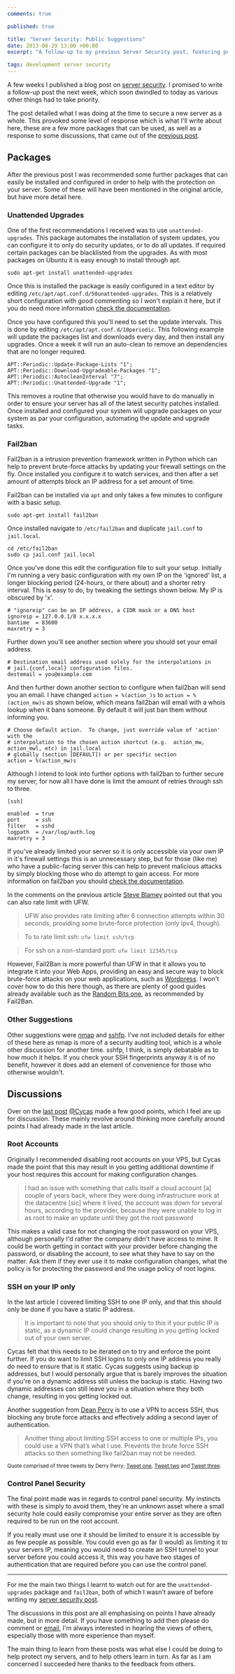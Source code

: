 ```yaml
---
comments: true

published: true

title: "Server Security: Public Suggestions"
date: 2013-08-29 13:00 +00:00
excerpt: "A follow-up to my previous Server Security post, featuring public suggestions"

tags: development server security
---
```


A few weeks I published a blog post on [server security][security]. I promised to write a follow-up post the next week, which soon dwindled to today as various other things had to take priority. 

The post detailed what I was doing at the time to secure a new server as a whole. This provoked some level of response which is what I'll write about here, these are a few more packages that can be used, as well as a response to some discussions, that came out of the [previous post][security]. 

## Packages

After the previous post I was recommended some further packages that can easily be installed and configured in order to help with the protection on your server. Some of these will have been mentioned in the original article, but have more detail here. 

### Unattended Upgrades

One of the first recommendations I received was to use `unattended-upgrades`.  This package automates the installation of system updates, you can configure it to only do security updates, or to do all updates. If required certain packages can be blacklisted from the upgrades. As with most packages on Ubuntu it is easy enough to install through apt. 

	sudo apt-get install unattended-upgrades

Once this is installed the package is easily configured in a text editor by editing `/etc/apt/apt.conf.d/50unattended-upgrades`. This is a relatively short configuration with good commenting so I won't explain it here, but if you do need more information [check the documentation][unattended-upgrades]. 

Once you have configured this you'll need to set the update intervals. This is done by editing `/etc/apt/apt.conf.d/10periodic`. This following example will update the packages list and downloads every day, and then install any upgrades. Once a week it will run an auto-clean to remove an dependencies that are no longer required. 

	APT::Periodic::Update-Package-Lists "1";
	APT::Periodic::Download-Upgradeable-Packages "1";
	APT::Periodic::AutocleanInterval "7";
	APT::Periodic::Unattended-Upgrade "1";

This removes a routine that otherwise you would have to do manually in order to ensure your server has all of the latest security patches installed. Once installed and configured your system will upgrade packages on your system as par your configuration, automating the update and upgrade tasks. 

### Fail2ban

Fail2ban is a intrusion prevention framework written in Python which can help to prevent brute-force attacks by updating your firewall settings on the fly. Once installed you configure it to watch services, and then after a set amount of attempts block an IP address for a set amount of time. 

Fail2ban can be installed via `apt` and only takes a few minutes to configure with a basic setup. 

	sudo apt-get install fail2ban
	
Once installed navigate to `/etc/fail2ban` and duplicate `jail.conf` to `jail.local`. 

	cd /etc/fail2ban
	sudo cp jail.conf jail.local

Once you've done this edit the configuration file to suit your setup. Initially I'm running a very basic configuration with my own IP on the 'ignored' list, a longer blocking period (24-hours, or there about) and a shorter retry interval. This is easy to do, by tweaking the settings shown below. My IP is obscured by 'x'. 

	# "ignoreip" can be an IP address, a CIDR mask or a DNS host
	ignoreip = 127.0.0.1/8 x.x.x.x
	bantime  = 83600
	maxretry = 3

Further down you'll see another section where you should set your email address. 

	# Destination email address used solely for the interpolations in
	# jail.{conf,local} configuration files.
	destemail = you@example.com

And then further down another section to configure when fail2ban will send you an email. I have changed `action = %(action_)s` to `action = %(action_mw)s` as shown below, which means fail2ban will email with a whois lookup when it bans someone. By default it will just ban them without informing you. 

	# Choose default action.  To change, just override value of 'action' with the
	# interpolation to the chosen action shortcut (e.g.  action_mw, action_mwl, etc) in jail.local
	# globally (section [DEFAULT]) or per specific section
	action = %(action_mw)s

Although I intend to look into further options with fail2ban to further secure my server, for now all I have done is limit the amount of retries through ssh to three. 

	[ssh]
	
	enabled  = true
	port     = ssh
	filter   = sshd
	logpath  = /var/log/auth.log
	maxretry = 3

If you've already limited your server so it is only accessible via your own IP in it's firewall settings this is an unnecessary step, but for those (like me) who have a public-facing server this can help to prevent malicious attacks by simply blocking those who do attempt to gain access. For more information on fail2ban you should [check the documentation][fail2ban]. 

In the comments on the previous article [Steve Blamey][sb] pointed out that you can also rate limit with UFW. 

> UFW also provides rate limiting after 6 connection attempts within 30 seconds, providing some brute-force protection (only ipv4, though).

> To to rate limit ssh:
> `ufw limit ssh/tcp`

> For ssh on a non-standard port:
> `ufw limit 12345/tcp`

However, Fail2Ban is more powerful than UFW in that it allows you to integrate it into your Web Apps, providing an easy and secure way to block brute-force attacks on your web applications, such as [Wordpress][wordpress]. I won't cover how to do this here though, as there are plenty of good guides already available such as the [Random Bits one][rb_wp], as recommended by Fail2Ban. 

### Other Suggestions

Other suggestions were [nmap][nmap] and [sshfp][sshfp]. I've not included details for either of these here as nmap is more of a security auditing tool, which is a whole other discussion for another time. sshfp, I think, is simply debatable as to how much it helps. If you check your SSH fingerprints anyway it is of no benefit, however it does add an element of convenience for those who otherwise wouldn't. 

## Discussions

Over on the [last post][security] [@Cycas][tw_cycas] made a few good points, which I feel are up for discussion. These mainly revolve around thinking more carefully around points I had already made in the last article. 

### Root Accounts

Originally I recommended disabling root accounts on your VPS, but Cycas made the point that this may result in you getting additional downtime if your host requires this account for making configuration changes. 

> I had an issue with something that calls itself a cloud account [a] couple of years back, where they were doing infrastructure work at the datacentre [sic] where it lived, the account was down for several hours, according to the provider, because they were unable to log in as root to make an update until they got the root password

This makes a valid case for not changing the root password on your VPS, although personally I'd rather the company didn't have access to mine. It could be worth getting in contact with your provider before changing the password, or disabling the account, to see what they have to say on the matter. Ask them if they ever use it to make configuration changes, what the policy is for protecting the password and the usage policy of root logins.  

### SSH on your IP only

In the last article I covered limiting SSH to one IP only, and that this should only be done if you have a static IP address. 

> It is important to note that you should only to this if your public IP is static, as a dynamic IP could change resulting in you getting locked out of your own server.

Cycas felt that this needs to be iterated on to try and enforce the point further. If you do want to limit SSH logins to only one IP address you really do need to ensure that is it static. Cycas suggests using backup ip addresses, but I would personally argue that is barely improves the situation if you're on a dynamic address still unless the backup is static. Having two dynamic addresses can still leave you in a situation where they both change, resulting in you getting locked out. 

Another suggestion from [Dean Perry][tw_dp] is to use a VPN to access SSH, thus blocking any brute force attacks and effectively adding a second layer of authentication. 

> Another thing about limiting SSH access to one or multiple IPs, you could use a VPN that’s what I use. Prevents the brute force SSH attacks so then something like fail2ban may not be needed. 

<small>Quote comprised of three tweets by Derry Perry; [Tweet one][dp_tw1], [Tweet two][dp_tw2] and [Tweet three][dp_tw3]. </small>

### Control Panel Security

The final point made was in regards to control panel security. My instincts with these is simply to avoid them, they're an unknown asset where a small security hole could easily compromise your entire server as they are often required to be run on the root account. 

If you really must use one it should be limited to ensure it is accessible by as few people as possible. You could even go as far (I would) as limiting it to your servers IP, meaning you would need to create an SSH tunnel to your server before you could access it, this way you have two stages of authentication that are required before you can use the control panel. 

---

For me the main two things I learnt to watch out for are the `unattended-upgrades` package and `fail2ban`, both of which I wasn't aware of before writing my [server security post][security]. 

The discussions in this post are all emphasising on points I have already made, but in more detail. If you have something to add then please do comment or [email][email], I'm always interested in hearing the views of others, especially those with more experience than myself. 

The main thing to learn from these posts was what else I could be doing to help protect my servers, and to help others learn in turn.  As far as I am concerned I succeeded here thanks to the feedback from others. 

[security]: http://danielgroves.net/notebook/2013/08/server-security/ "Server Security"
[unattended-upgrades]: https://help.ubuntu.com/12.04/serverguide/automatic-updates.html "Unattended Upgrades Documentation"
[fail2ban]: http://www.fail2ban.org/wiki/index.php/Main_Page "fail2ban Wiki"
[nmap]: http://nmap.org "Free securiy scanner"
[sshfp]: http://linux.die.net/man/1/sshfp "Linux manual page for sshfp"
[tw_cycas]: http://twitter.com/cycas "Cycas twitter profile"
[email]: http://danielgroves.net/contact/index.html "Contact Daniel Groves"
[sb]: http://www.adbury.net "Adbury Consulting"
[wordpress]: http://wordpress.org "Wordpress"
[rb_wp]: http://blog.shadypixel.com/spam-log-plugin/ "Integrating Wordpress with Fail2Ban"
[tw_dp]: http://twitter.com/DeanPerry "Dean Perry on Twitter"
[dp_tw1]: https://twitter.com/DeanPerry/status/373227558508441600 "Tweet one from Dean Perry"
[dp_tw2]: https://twitter.com/DeanPerry/status/373228026118815744 "Tweet two from Dean Perry"
[dp_tw3]: https://twitter.com/DeanPerry/status/373228197481308160 "Tweet three from Dean Perry"
